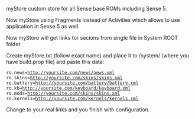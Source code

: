 myStore custom store for all Sense base ROMs including Sense 5. 

Now myStore using Fragments instead of Activities which allows to use application in Sense 5 as well. 

Now myStore will get links for secions from single file in System ROOT folder. 

Create myStore.txt (follow exact name) and place it to /system/ (where you have build.prop file) and paste this data:

<code>ro.news=http://yoursite.com/news/news.xml
ro.skins=http://yoursite.com/skins/skins.xml
ro.battery=http://yoursite.com/battery/battery.xml
ro.kb=http://yoursite.com/keyboard/keyboard.xml
ro.mods=http://yoursite.com/skins/skins.xml
ro.kernels=http://yoursite.com/kernels/kernels.xml</code>


Change to your real links and you finish with configuration. 

